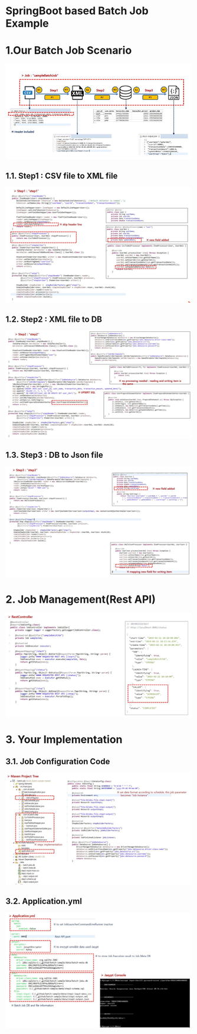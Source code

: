 SpringBoot based Batch Job Example
==================================
# 1.Our Batch Job Scenario
![Job](./www/img01-job.jpg)
## 1.1. Step1 : CSV file to XML file
![Step1](./www/img02-step1.jpg)
## 1.2. Step2 : XML file to DB
![Step2](./www/img03-step2.jpg)
## 1.3. Step3 : DB to Json file
![Step3](./www/img04-step3.jpg)
# 2. Job Management(Rest API)
![Rest API](./www/img05-rest.jpg)
# 3. Your Implementation
## 3.1. Job Configuration Code
![Code](./www/img06-impl.jpg)
## 3.2. Application.yml
![YML](./www/img07-config.jpg)
